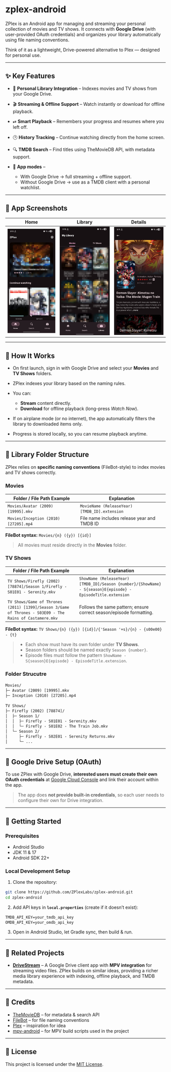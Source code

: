 # zplex-android

ZPlex is an Android app for managing and streaming your personal collection of movies and TV shows.
It connects with **Google Drive** (with user-provided OAuth credentials) and organizes your library automatically using file naming conventions.

Think of it as a lightweight, Drive-powered alternative to Plex — designed for personal use.

---

## ✨ Key Features

* 📂 **Personal Library Integration** – Indexes movies and TV shows from your Google Drive.
* 🎬 **Streaming & Offline Support** – Watch instantly or download for offline playback.
* ⏯ **Smart Playback** – Remembers your progress and resumes where you left off.
* 🕑 **History Tracking** – Continue watching directly from the home screen.
* 🔍 **TMDB Search** – Find titles using TheMovieDB API, with metadata support.
* 📱 **App modes** –

  * With Google Drive → full streaming + offline support.
  * Without Google Drive → use as a TMDB client with a personal watchlist.

---

## 📸 App Screenshots
Home|Library|Details
:-----:|:-------------------------------:|:-----------:|
![Home](/images/home.jpg)|![Library](/images/library.jpg)|![Details](/images/details.jpg)

---

## 🧩 How It Works

* On first launch, sign in with Google Drive and select your **Movies** and **TV Shows** folders.
* ZPlex indexes your library based on the naming rules.
* You can:

  * **Stream** content directly.
  * **Download** for offline playback (long-press *Watch Now*).
* If on airplane mode (or no internet), the app automatically filters the library to downloaded items only.
* Progress is stored locally, so you can resume playback anytime.

---

## 📂 Library Folder Structure

ZPlex relies on **specific naming conventions** (FileBot-style) to index movies and TV shows correctly.

### Movies

| Folder / File Path Example            | Explanation                                   |
|---------------------------------------|-----------------------------------------------|
| `Movies/Avatar (2009) [19995].mkv`    | `MovieName (ReleaseYear) [TMDB_ID].extension` |
| `Movies/Inception (2010) [27205].mp4` | File name includes release year and TMDB ID   |

**FileBot syntax:** `Movies/{n} ({y}) [{id}]`
> All movies must reside directly in the **Movies** folder.

### TV Shows

| Folder / File Path Example                                                                              | Explanation                                                                                                  |
|---------------------------------------------------------------------------------------------------------|--------------------------------------------------------------------------------------------------------------|
| `TV Shows/Firefly (2002) [78874]/Season 1/Firefly - S01E01 - Serenity.mkv`                              | `ShowName (ReleaseYear) [TMDB_ID]/Season {number}/{ShowName} - S{season}E{episode} - EpisodeTitle.extension` |
| `TV Shows/Game of Thrones (2011) [1399]/Season 3/Game of Thrones - S03E09 - The Rains of Castamere.mkv` | Follows the same pattern; ensure correct season/episode formatting.                                          |

**FileBot syntax:** `TV Shows/{n} ({y}) [{id}]/{'Season '+s}/{n} - {s00e00} - {t}`

> * Each show must have its own folder under **TV Shows**.
> * Season folders should be named exactly `Season {number}`.
> * Episode files must follow the pattern `ShowName - S{season}E{episode} - EpisodeTitle.extension`.
### Folder Strucutre
```
Movies/
├─ Avatar (2009) [19995].mkv
├─ Inception (2010) [27205].mp4

TV Shows/
├─ Firefly (2002) [78874]/
│  ├─ Season 1/
│  │  ├─ Firefly - S01E01 - Serenity.mkv
│  │  └─ Firefly - S01E02 - The Train Job.mkv
│  └─ Season 2/
│     ├─ Firefly - S02E01 - Serenity Returns.mkv
│     └─ ...
```

---

## 🔑 Google Drive Setup (OAuth)

To use ZPlex with Google Drive, **interested users must create their own OAuth credentials** at [Google Cloud Console](https://console.cloud.google.com/) and link their account within the app.

> The app does **not provide built-in credentials**, so each user needs to configure their own for Drive integration.

---

## 🚀 Getting Started

### Prerequisites

* Android Studio
* JDK 11 & 17
* Android SDK 22+

### Local Development Setup

1. Clone the repository:

```bash
git clone https://github.com/ZPlexLabs/zplex-android.git
cd zplex-android
```

2. Add API keys in **`local.properties`** (create if it doesn’t exist):

```
TMDB_API_KEY=your_tmdb_api_key
OMDB_API_KEY=your_omdb_api_key
```

3. Open in Android Studio, let Gradle sync, then build & run.

---

## 🔗 Related Projects

* **[DriveStream](https://github.com/itszechs/DriveStream)** – A Google Drive client app with **MPV integration** for streaming video files.
  ZPlex builds on similar ideas, providing a richer media library experience with indexing, offline playback, and TMDB metadata.

---

## 🙏 Credits

* [TheMovieDB](https://www.themoviedb.org/) – for metadata & search API
* [FileBot](https://www.filebot.net/) – for file naming conventions
* [Plex](https://www.plex.tv/) – inspiration for idea
* [mpv-android](https://github.com/mpv-android/mpv-android) – for MPV build scripts used in the project

---

## 📜 License

This project is licensed under the [MIT License](LICENSE).

